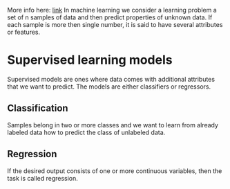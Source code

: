 More info here: [link](https://scikit-learn.org/1.4/tutorial/basic/tutorial.html)
In machine learning we consider a learning problem a set of n samples of data and then predict properties of unknown data. If each sample is more then single number, it is said to have several attributes or features.

# Supervised learning models
Supervised models are ones where data comes with additional attributes that we want to predict. The models are either classifiers or regressors.
## Classification
Samples belong in two or more classes and we want to learn from already labeled data how to predict the class of unlabeled data.
## Regression
If the desired output consists of one or more continuous variables, then the task is called regression.
